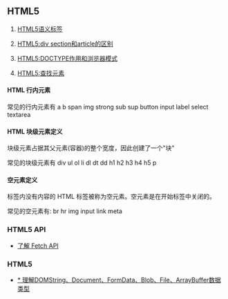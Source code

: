 ## HTML5

1. [HTML5语义标签](./HTML5语义标签.md)

1. [HTML5:div section和article的区别](./section和article区别.md)

1. [HTML5:DOCTYPE作用和浏览器模式](./DOCTYPE作用和浏览器模式.md)

1. [HTML5:查找元素](./html5查找元素Api.md)

#### HTML 行内元素

常见的行内元素有 a b span img strong sub sup button input label select textarea

#### HTML 块级元素定义

块级元素占据其父元素(容器)的整个宽度，因此创建了一个"块"

常见的块级元素有 div ul ol li dl dt dd h1 h2 h3 h4 h5 p


#### 空元素定义

标签内没有内容的 HTML 标签被称为空元素。空元素是在开始标签中关闭的。

常见的空元素有: br hr img input link meta

### HTML5 API

- [了解 Fetch API ](https://aotu.io/notes/2017/04/10/fetch-API/index.html)


### HTML5 

- [* 理解DOMString、Document、FormData、Blob、File、ArrayBuffer数据类型](https://www.zhangxinxu.com/wordpress/2013/10/understand-domstring-document-formdata-blob-file-arraybuffer/)
